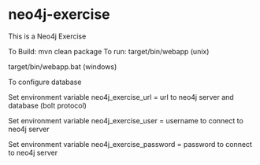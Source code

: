 # neo4j-exercise
This is a Neo4j Exercise


To Build:  mvn clean package
To run: target/bin/webapp (unix) 

target/bin/webapp.bat (windows)

To configure database

Set environment variable neo4j_exercise_url = url to neo4j server and database (bolt protocol)

Set environment variable neo4j_exercise_user = username to connect to neo4j server 

Set environment variable neo4j_exercise_password = password to connect to neo4j server
